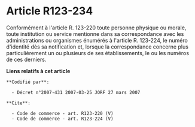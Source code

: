 # Article R123-234

Conformément à l'article R. 123-220 toute personne physique ou morale, toute institution ou service mentionne dans sa
correspondance avec les administrations ou organismes énumérés à l'article R. 123-224, le numéro d'identité dès sa
notification et, lorsque la correspondance concerne plus particulièrement un ou plusieurs de ses établissements, le ou les
numéros de ces derniers.

**Liens relatifs à cet article**

	**Codifié par**:

	  - Décret n°2007-431 2007-03-25 JORF 27 mars 2007

	**Cite**:

	  - Code de commerce - art. R123-220 (V)
	  - Code de commerce - art. R123-224 (V)
